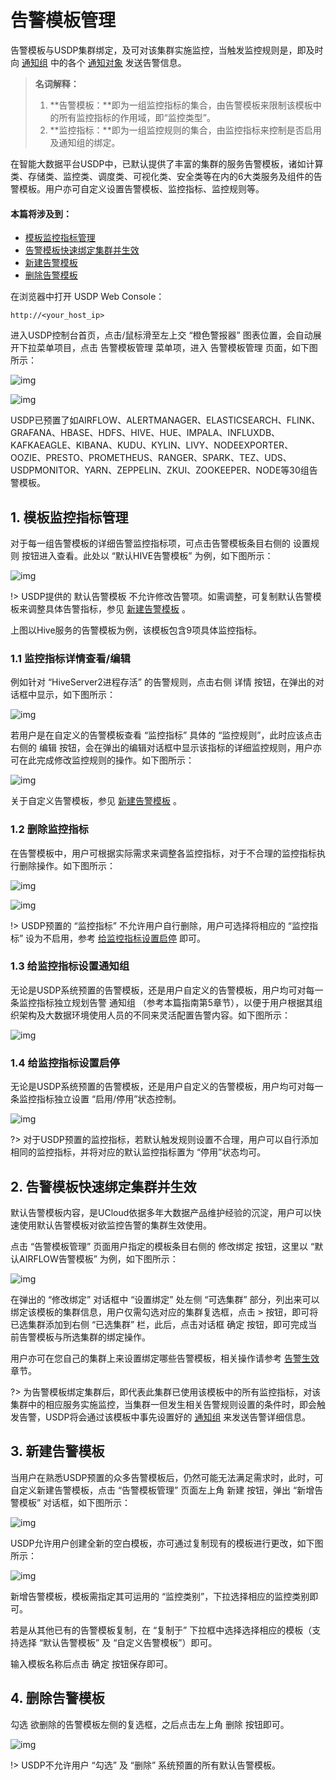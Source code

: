 # 告警模板管理

告警模板与USDP集群绑定，及可对该集群实施监控，当触发监控规则是，即及时向 [通知组](usdpdc/guide_v2/alarmInform_group) 中的各个 [通知对象](usdpdc/guide_v2/alarmInform_object) 发送告警信息。

> **名词解释：**
>
> 1. **告警模板：**即为一组监控指标的集合，由告警模板来限制该模板中的所有监控指标的作用域，即“监控类型”。
> 2. **监控指标：**即为一组监控规则的集合，由监控指标来控制是否启用及通知组的绑定。

在智能大数据平台USDP中，已默认提供了丰富的集群的服务告警模板，诸如计算类、存储类、监控类、调度类、可视化类、安全类等在内的6大类服务及组件的告警模板。用户亦可自定义设置告警模板、监控指标、监控规则等。



#### 本篇将涉及到：

- [模板监控指标管理](usdpdc/guide_v2/alarmTemplate?id=_1-模板监控指标管理)
- [告警模板快速绑定集群并生效](usdpdc/guide_v2/alarmTemplate?id=_2-告警模板快速绑定集群并生效)
- [新建告警模板](usdpdc/guide_v2/alarmTemplate?id=_3-新建告警模板)
- [删除告警模板](usdpdc/guide_v2/alarmTemplate?id=_4-删除告警模板)



在浏览器中打开 USDP Web Console：
~~~URL
http://<your_host_ip>
~~~
进入USDP控制台首页，点击/鼠标滑至左上交 “橙色警报器” 图表位置，会自动展开下拉菜单项目，点击 <kbd>告警模板管理</kbd> 菜单项，进入 告警模板管理 页面，如下图所示：

![img](../../images/1.0.x/guide/alarm/alarm_template/alarm_usdp_tamplate_entrance.png)

![img](../../images/1.0.x/guide/alarm/alarm_template/alarm_usdp_firstpage.png)

USDP已预置了如AIRFLOW、ALERTMANAGER、ELASTICSEARCH、FLINK、GRAFANA、HBASE、HDFS、HIVE、HUE、IMPALA、INFLUXDB、KAFKAEAGLE、KIBANA、KUDU、KYLIN、LIVY、NODEEXPORTER、OOZIE、PRESTO、PROMETHEUS、RANGER、SPARK、TEZ、UDS、USDPMONITOR、YARN、ZEPPELIN、ZKUI、ZOOKEEPER、NODE等30组告警模板。



## 1. 模板监控指标管理

对于每一组告警模板的详细告警监控指标项，可点击告警模板条目右侧的 <kbd>设置规则</kbd> 按钮进入查看。此处以 “默认HIVE告警模板” 为例，如下图所示：

![img](../../images/1.0.x/guide/alarm/alarm_template/alarm_usdp_hive_content.png)

!> USDP提供的 默认告警模板 不允许修改告警项。如需调整，可复制默认告警模板来调整具体告警指标，参见 [新建告警模板](usdpdc/guide_v2/alarmTemplate?id=_3-新建告警模板) 。

上图以Hive服务的告警模板为例，该模板包含9项具体监控指标。



### 1.1 监控指标详情查看/编辑

例如针对 “HiveServer2进程存活” 的告警规则，点击右侧 <kbd>详情</kbd> 按钮，在弹出的对话框中显示，如下图所示：

![img](../../images/1.0.x/guide/alarm/alarm_template/alarm_usdp_hive_hiveserver2.png)

若用户是在自定义的告警模板查看 “监控指标” 具体的 “监控规则”，此时应该点击右侧的 <kbd>编辑</kbd> 按钮，会在弹出的编辑对话框中显示该指标的详细监控规则，用户亦可在此完成修改监控规则的操作。如下图所示：

![img](../../images/1.0.x/guide/alarm/alarm_template/alarm_usdp_hdfs_rule_modify.png)

关于自定义告警模板，参见 [新建告警模板](usdpdc/guide_v2/alarmTemplate?id=_3-新建告警模板) 。

### 1.2 删除监控指标

在告警模板中，用户可根据实际需求来调整各监控指标，对于不合理的监控指标执行删除操作。如下图所示：

![img](../../images/1.0.x/guide/alarm/alarm_template/alarm_usdp_tamplate_rule_delete_allow.png)

![img](../../images/1.0.x/guide/alarm/alarm_template/alarm_usdp_tamplate_rule_delete.png)

!> USDP预置的 “监控指标” 不允许用户自行删除，用户可选择将相应的 “监控指标” 设为不启用，参考 [给监控指标设置启停](usdpdc/guide_v2/alarmTemplate?id=_14-给监控指标设置启停) 即可。



### 1.3 给监控指标设置通知组

无论是USDP系统预置的告警模板，还是用户自定义的告警模板，用户均可对每一条监控指标独立规划告警 通知组 （参考本篇指南第5章节），以便于用户根据其组织架构及大数据环境使用人员的不同来灵活配置告警内容。如下图所示：

![img](../../images/1.0.x/guide/alarm/alarm_template/alarm_usdp_tamplate_rule_setnotify.png)



### 1.4 给监控指标设置启停

无论是USDP系统预置的告警模板，还是用户自定义的告警模板，用户均可对每一条监控指标独立设置 “启用/停用”状态控制。

![img](../../images/1.0.x/guide/alarm/alarm_template/alarm_usdp_tamplate_rule_setisstart.png)

?> 对于USDP预置的监控指标，若默认触发规则设置不合理，用户可以自行添加相同的监控指标，并将对应的默认监控指标置为 “停用”状态均可。



## 2. 告警模板快速绑定集群并生效

默认告警模板内容，是UCloud依据多年大数据产品维护经验的沉淀，用户可以快速使用默认告警模板对欲监控告警的集群生效使用。

点击 “告警模板管理” 页面用户指定的模板条目右侧的 <kbd>修改绑定</kbd> 按钮，这里以 “默认AIRFLOW告警模板” 为例，如下图所示：

![img](../../images/1.0.x/guide/alarm/alarm_template/alarm_usdp_airflow_binding.png)

在弹出的 “修改绑定” 对话框中 “设置绑定” 处左侧 “可选集群” 部分，列出来可以绑定该模板的集群信息，用户仅需勾选对应的集群复选框，点击 <kbd>></kbd> 按钮，即可将已选集群添加到右侧 “已选集群” 栏，此后，点击对话框 <kbd>确定</kbd> 按钮，即可完成当前告警模板与所选集群的绑定操作。

用户亦可在您自己的集群上来设置绑定哪些告警模板，相关操作请参考 [告警生效](usdpdc/guide_v2/alarmTemplate_work?id=_方式2-集群告警设置) 章节。

?> 为告警模板绑定集群后，即代表此集群已使用该模板中的所有监控指标，对该集群中的相应服务实施监控，当集群一但发生相关告警规则设置的条件时，即会触发告警，USDP将会通过该模板中事先设置好的 [通知组](usdpdc/guide_v2/alarmInform_group) 来发送告警详细信息。



## 3. 新建告警模板

当用户在熟悉USDP预置的众多告警模板后，仍然可能无法满足需求时，此时，可自定义新建告警模板，点击 “告警模板管理” 页面左上角 <kbd>新建</kbd> 按钮，弹出 “新增告警模板” 对话框，如下图所示：

![img](../../images/1.0.x/guide/alarm/alarm_template/alarm_usdp_tamplate_add.png)

USDP允许用户创建全新的空白模板，亦可通过复制现有的模板进行更改，如下图所示：

![img](../../images/1.0.x/guide/alarm/alarm_template/alarm_usdp_tamplate_add_copy.png)

新增告警模板，模板需指定其可运用的 “监控类别”，下拉选择相应的监控类别即可。

若是从其他已有的告警模板复制，在 “复制于” 下拉框中选择选择相应的模板（支持选择 “默认告警模板” 及 “自定义告警模板”）即可。

输入模板名称后点击 <kbd>确定</kbd> 按钮保存即可。



## 4. 删除告警模板

勾选 欲删除的告警模板左侧的复选框，之后点击左上角 <kbd>删除</kbd> 按钮即可。

![img](../../images/1.0.x/guide/alarm/alarm_template/alarm_usdp_tamplate_delete.png)

!> USDP不允许用户 “勾选” 及 “删除” 系统预置的所有默认告警模板。